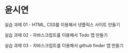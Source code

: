 # 윤시연
실습 과제 01 - HTML, CSS를 이용해서 넷플릭스 사이트 만들기


실습 과제 02 - 자바스크립트를 이용해서 Todo 앱 만들기


실습 과제 03 - 자바스크립트를 이용해서 github  finder 앱 만들기

